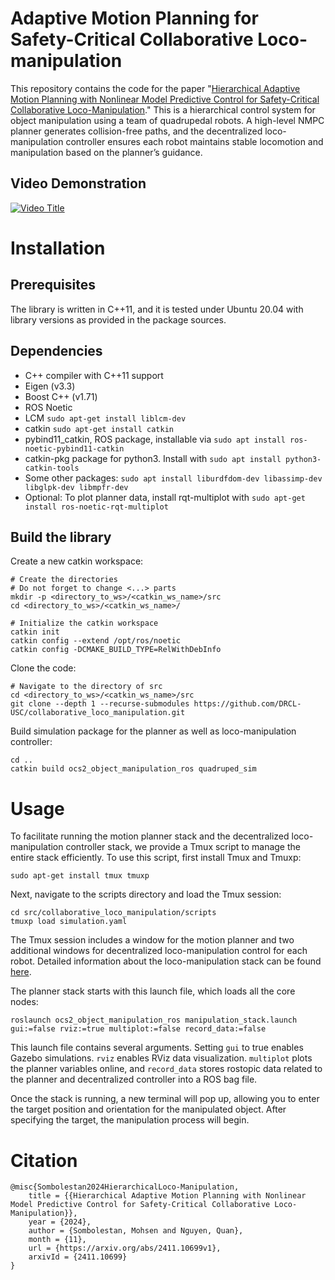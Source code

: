 # Adaptive Motion Planning for Safety-Critical Collaborative Loco-manipulation
This repository contains the code for the paper "[Hierarchical Adaptive Motion Planning with Nonlinear Model Predictive Control for Safety-Critical Collaborative Loco-Manipulation](https://arxiv.org/abs/2411.10699v1)." This is a hierarchical control system for object manipulation using a team of quadrupedal robots. A high-level NMPC planner generates collision-free paths, and the decentralized loco-manipulation controller ensures each robot maintains stable locomotion and manipulation based on the planner’s guidance.

## Video Demonstration
[![Video Title](https://img.youtube.com/vi/cU_qevkW86I/0.jpg)](https://www.youtube.com/watch?v=cU_qevkW86I)

# Installation
## Prerequisites

The library is written in C++11, and it is tested under Ubuntu 20.04 with library versions as 
provided in the package sources.

## Dependencies

* C++ compiler with C++11 support
* Eigen (v3.3)
* Boost C++ (v1.71)
* ROS Noetic
* LCM ``sudo apt-get install liblcm-dev``
* catkin ``sudo apt-get install catkin``
* pybind11_catkin, ROS package, installable via ``sudo apt install ros-noetic-pybind11-catkin``
* catkin-pkg package for python3. Install with ``sudo apt install python3-catkin-tools``
* Some other packages: 
``sudo apt install liburdfdom-dev libassimp-dev libglpk-dev libmpfr-dev``
* Optional: To plot planner data, install rqt-multiplot with `sudo apt-get install ros-noetic-rqt-multiplot`


## Build the library

Create a new catkin workspace:

```
# Create the directories
# Do not forget to change <...> parts
mkdir -p <directory_to_ws>/<catkin_ws_name>/src
cd <directory_to_ws>/<catkin_ws_name>/

# Initialize the catkin workspace
catkin init
catkin config --extend /opt/ros/noetic
catkin config -DCMAKE_BUILD_TYPE=RelWithDebInfo
```
Clone the code:

```
# Navigate to the directory of src
cd <directory_to_ws>/<catkin_ws_name>/src
git clone --depth 1 --recurse-submodules https://github.com/DRCL-USC/collaborative_loco_manipulation.git
```
Build simulation package for the planner as well as loco-manipulation controller:
```
cd ..
catkin build ocs2_object_manipulation_ros quadruped_sim 
```

# Usage
To facilitate running the motion planner stack and the decentralized loco-manipulation controller stack, we provide a Tmux script to manage the entire stack efficiently. To use this script, first install Tmux and Tmuxp:

```
sudo apt-get install tmux tmuxp
```

Next, navigate to the scripts directory and load the Tmux session:

```
cd src/collaborative_loco_manipulation/scripts
tmuxp load simulation.yaml
```

The Tmux session includes a window for the motion planner and two additional windows for decentralized loco-manipulation control for each robot. Detailed information about the loco-manipulation stack can be found [here](https://github.com/DRCL-USC/Loco_manipulation_control).

The planner stack starts with this launch file, which loads all the core nodes:

```
roslaunch ocs2_object_manipulation_ros manipulation_stack.launch gui:=false rviz:=true multiplot:=false record_data:=false
```

This launch file contains several arguments. Setting `gui` to true enables Gazebo simulations. `rviz` enables RViz data visualization. `multiplot` plots the planner variables online, and `record_data` stores rostopic data related to the planner and decentralized controller into a ROS bag file.

Once the stack is running, a new terminal will pop up, allowing you to enter the target position and orientation for the manipulated object. After specifying the target, the manipulation process will begin.

# Citation 
```
@misc{Sombolestan2024HierarchicalLoco-Manipulation,
    title = {{Hierarchical Adaptive Motion Planning with Nonlinear Model Predictive Control for Safety-Critical Collaborative Loco-Manipulation}},
    year = {2024},
    author = {Sombolestan, Mohsen and Nguyen, Quan},
    month = {11},
    url = {https://arxiv.org/abs/2411.10699v1},
    arxivId = {2411.10699}
}
```